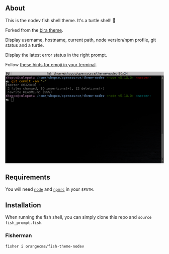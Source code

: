 ## About
This is the nodev fish shell theme. It's a turtle shell! 🐢

Forked from the [bira theme](https://github.com/oh-my-fish/theme-bira).

Display username, hostname, current path, node version/npm profile, git status and a turtle.

Display the latest error status in the right prompt.

Follow [these hints for emoji in your terminal](https://gist.github.com/robotslave/4633393).

![nodev theme](screenshot.png)

## Requirements
You will need [`node`](https://nodejs.org) and [`npmrc`](https://www.npmjs.com/package/npm-profile-manager) in your `$PATH`.

## Installation
When running the fish shell, you can simply clone this repo and `source fish_prompt.fish`.

### Fisherman
```fish
fisher i orangecms/fish-theme-nodev
```

